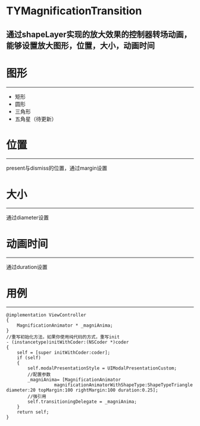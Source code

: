 # TYMagnificationTransition
通过shapeLayer实现的放大效果的控制器转场动画，能够设置放大图形，位置，大小，动画时间
---
# 图形
---
* 矩形
* 圆形
* 三角形
* 五角星（待更新）
# 位置
---
present与dismiss的位置，通过margin设置

# 大小
---
通过diameter设置

# 动画时间
---
通过duration设置

# 用例
---
```oc
@implementation ViewController
{
    MagnificationAnimator * _magniAnima;
}
//重写初始化方法，如果你使用纯代码的方式，重写init
- (instancetype)initWithCoder:(NSCoder *)coder
{
    self = [super initWithCoder:coder];
    if (self)
    {
        self.modalPresentationStyle = UIModalPresentationCustom;
        //配置参数
        _magniAnima= [MagnificationAnimator
                  magnificationAnimatorWithShapeType:ShapeTypeTriangle diameter:20 topMargin:100 rightMargin:100 duration:0.25];
        //强引用
        self.transitioningDelegate = _magniAnima;
    }
    return self;
}
```
